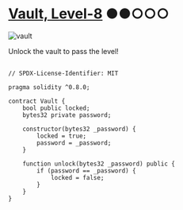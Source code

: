 # [Vault, Level-8](https://ethernaut.openzeppelin.com/level/0xB7257D8Ba61BD1b3Fb7249DCd9330a023a5F3670) ●●○○○

![vault](https://ethernaut.openzeppelin.com/imgs/BigLevel8.svg)

Unlock the vault to pass the level!

##

```solidity
// SPDX-License-Identifier: MIT

pragma solidity ^0.8.0;

contract Vault {
    bool public locked;
    bytes32 private password;

    constructor(bytes32 _password) {
        locked = true;
        password = _password;
    }

    function unlock(bytes32 _password) public {
        if (password == _password) {
            locked = false;
        }
    }
}
```
